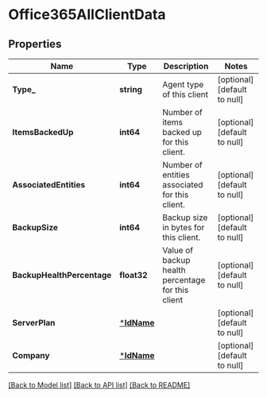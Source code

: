 # Office365AllClientData

## Properties
Name | Type | Description | Notes
------------ | ------------- | ------------- | -------------
**Type_** | **string** | Agent type of this client | [optional] [default to null]
**ItemsBackedUp** | **int64** | Number of items backed up for this client. | [optional] [default to null]
**AssociatedEntities** | **int64** | Number of entities associated for this client. | [optional] [default to null]
**BackupSize** | **int64** | Backup size in bytes for this client. | [optional] [default to null]
**BackupHealthPercentage** | **float32** | Value of backup health percentage for this client | [optional] [default to null]
**ServerPlan** | [***IdName**](IdName.md) |  | [optional] [default to null]
**Company** | [***IdName**](IdName.md) |  | [optional] [default to null]

[[Back to Model list]](../README.md#documentation-for-models) [[Back to API list]](../README.md#documentation-for-api-endpoints) [[Back to README]](../README.md)


